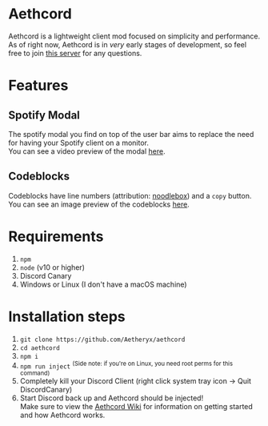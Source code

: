 # Aethcord
Aethcord is a lightweight client mod focused on simplicity and performance.  
As of right now, Aethcord is in *very* early stages of development, so feel free to join [this server](https://discord.gg/Yphr6WG) for any questions.

# Features
## Spotify Modal
The spotify modal you find on top of the user bar aims to replace the need for having your Spotify client on a monitor.    
You can see a video preview of the modal [here](https://discord.coffee/e2e981.mp4).

## Codeblocks
Codeblocks have line numbers (attribution: [noodlebox](https://github.com/noodlebox)) and a `copy` button.
You can see an image preview of the codeblocks [here](https://discord.coffee/cf1cf8.png).

# Requirements
  1. `npm`
  2. `node` (v10 or higher)
  2. Discord Canary
  3. Windows or Linux (I don't have a macOS machine)

# Installation steps
  1. `git clone https://github.com/Aetheryx/aethcord`
  2. `cd aethcord`
  3. `npm i`
  4. `npm run inject` <sup>(Side note: if you're on Linux, you need root perms for this command)</sup>
  5. Completely kill your Discord Client (right click system tray icon -> Quit DiscordCanary)
  6. Start Discord back up and Aethcord should be injected!  
     Make sure to view the [Aethcord Wiki](https://github.com/Aetheryx/aethcord/wiki) for information on getting started and how Aethcord works.
